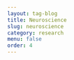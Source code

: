 ```yaml
---
layout: tag-blog
title: Neuroscience
slug: neuroscience
category: research
menu: false
order: 4
---
```

